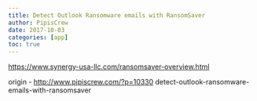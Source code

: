 ```yaml
---
title: Detect Outlook Ransomware emails with RansomSaver
author: PipisCrew
date: 2017-10-03
categories: [app]
toc: true
---
```


https://www.synergy-usa-llc.com/ransomsaver-overview.html

origin - http://www.pipiscrew.com/?p=10330 detect-outlook-ransomware-emails-with-ransomsaver